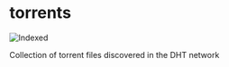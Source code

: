 torrents 
========
![Indexed](https://img.shields.io/badge/indexed-1072-blue)

Collection of torrent files discovered in the DHT network
